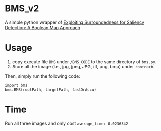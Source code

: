 # BMS_v2
A simple python wrapper of [Exploiting Surroundedness for Saliency Detection: A Boolean Map Approach](http://cs-people.bu.edu/jmzhang/BMS/BMS.html)


# Usage
1. copy execute file `BMS` under `/BMS_CODE` to the same directory of `bms.py`.
2. Store all the image (i.e., jpg, jpeg, JPG, tif, png, bmp) under `rootPath`.

Then, simply run the following code:
```
import bms
bms.BMS(rootPath, targetPath, fastOrAccu)
```
# Time
Run all three images and only cost `average_time: 0.0236342`
